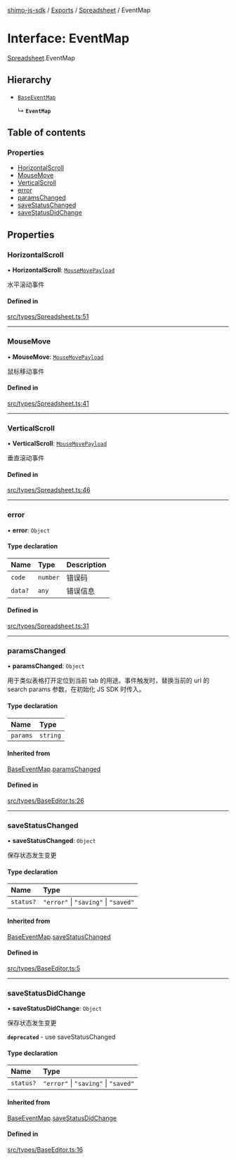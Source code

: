 [shimo-js-sdk](/README.md) / [Exports](/modules.md) / [Spreadsheet](/modules/Spreadsheet.md) / EventMap

# Interface: EventMap

[Spreadsheet](/modules/Spreadsheet.md).EventMap

## Hierarchy

- [`BaseEventMap`](/interfaces/BaseEventMap.md)

  ↳ **`EventMap`**

## Table of contents

### Properties

- [HorizontalScroll](/interfaces/Spreadsheet.EventMap.md#horizontalscroll)
- [MouseMove](/interfaces/Spreadsheet.EventMap.md#mousemove)
- [VerticalScroll](/interfaces/Spreadsheet.EventMap.md#verticalscroll)
- [error](/interfaces/Spreadsheet.EventMap.md#error)
- [paramsChanged](/interfaces/Spreadsheet.EventMap.md#paramschanged)
- [saveStatusChanged](/interfaces/Spreadsheet.EventMap.md#savestatuschanged)
- [saveStatusDidChange](/interfaces/Spreadsheet.EventMap.md#savestatusdidchange)

## Properties

### HorizontalScroll

• **HorizontalScroll**: [`MouseMovePayload`](/interfaces/MouseMovePayload.md)

水平滚动事件

#### Defined in

[src/types/Spreadsheet.ts:51](https://github.com/byte9527/shimo-js-sdk/blob/2387f1f/src/types/Spreadsheet.ts#L51)

___

### MouseMove

• **MouseMove**: [`MouseMovePayload`](/interfaces/MouseMovePayload.md)

鼠标移动事件

#### Defined in

[src/types/Spreadsheet.ts:41](https://github.com/byte9527/shimo-js-sdk/blob/2387f1f/src/types/Spreadsheet.ts#L41)

___

### VerticalScroll

• **VerticalScroll**: [`MouseMovePayload`](/interfaces/MouseMovePayload.md)

垂直滚动事件

#### Defined in

[src/types/Spreadsheet.ts:46](https://github.com/byte9527/shimo-js-sdk/blob/2387f1f/src/types/Spreadsheet.ts#L46)

___

### error

• **error**: `Object`

#### Type declaration

| Name | Type | Description |
| :------ | :------ | :------ |
| `code` | `number` | 错误码 |
| `data?` | `any` | 错误信息 |

#### Defined in

[src/types/Spreadsheet.ts:31](https://github.com/byte9527/shimo-js-sdk/blob/2387f1f/src/types/Spreadsheet.ts#L31)

___

### paramsChanged

• **paramsChanged**: `Object`

用于类似表格打开定位到当前 tab 的用途。事件触发时，替换当前的 url 的 search params 参数，在初始化 JS SDK 时传入。

#### Type declaration

| Name | Type |
| :------ | :------ |
| `params` | `string` |

#### Inherited from

[BaseEventMap](/interfaces/BaseEventMap.md).[paramsChanged](/interfaces/BaseEventMap.md#paramschanged)

#### Defined in

[src/types/BaseEditor.ts:26](https://github.com/byte9527/shimo-js-sdk/blob/2387f1f/src/types/BaseEditor.ts#L26)

___

### saveStatusChanged

• **saveStatusChanged**: `Object`

保存状态发生变更

#### Type declaration

| Name | Type |
| :------ | :------ |
| `status?` | ``"error"`` \| ``"saving"`` \| ``"saved"`` |

#### Inherited from

[BaseEventMap](/interfaces/BaseEventMap.md).[saveStatusChanged](/interfaces/BaseEventMap.md#savestatuschanged)

#### Defined in

[src/types/BaseEditor.ts:5](https://github.com/byte9527/shimo-js-sdk/blob/2387f1f/src/types/BaseEditor.ts#L5)

___

### saveStatusDidChange

• **saveStatusDidChange**: `Object`

保存状态发生变更

**`deprecated`** - use saveStatusChanged

#### Type declaration

| Name | Type |
| :------ | :------ |
| `status?` | ``"error"`` \| ``"saving"`` \| ``"saved"`` |

#### Inherited from

[BaseEventMap](/interfaces/BaseEventMap.md).[saveStatusDidChange](/interfaces/BaseEventMap.md#savestatusdidchange)

#### Defined in

[src/types/BaseEditor.ts:16](https://github.com/byte9527/shimo-js-sdk/blob/2387f1f/src/types/BaseEditor.ts#L16)

